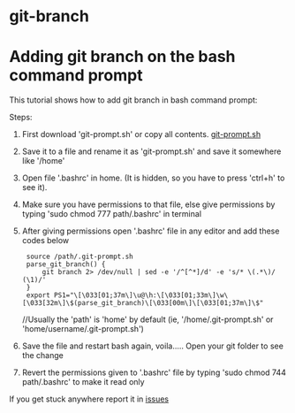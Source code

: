 # git-branch
# Adding git branch on the bash command prompt

This tutorial shows how to add git branch in bash command prompt:

Steps:

1. First download  'git-prompt.sh'  or copy all contents. [git-prompt.sh](https://github.com/gaiusmathew/git-branch/blob/master/git-prompt.sh)
2. Save it to a file and rename it as  'git-prompt.sh'  and save it somewhere like  '/home'
3. Open file '.bashrc' in home. (It is hidden, so you have to press 'ctrl+h' to see it).
4. Make sure you have  permissions to that file, else give permissions by typing  'sudo chmod 777 path/.bashrc'  in terminal
5. After giving permissions open  '.bashrc'  file in any editor and add these codes below 
   
   ```
    source /path/.git-prompt.sh
    parse_git_branch() {
        git branch 2> /dev/null | sed -e '/^[^*]/d' -e 's/* \(.*\)/ (\1)/'
    }
    export PS1="\[\033[01;37m\]\u@\h:\[\033[01;33m\]\w\[\033[32m\]\$(parse_git_branch)\[\033[00m\]\[\033[01;37m\]\$"
    ```

   //Usually the 'path' is 'home' by default (ie, '/home/.git-prompt.sh' or 'home/username/.git-prompt.sh')
6. Save the file and restart bash again, voila..... Open your git folder to see the change
7. Revert the permissions given to  '.bashrc'  file by typing  'sudo chmod 744 path/.bashrc'  to make it read only

 If you get stuck anywhere report it in [issues](https://github.com/gaiusmathew/git-branch/issues)




      
      

      
      
     
